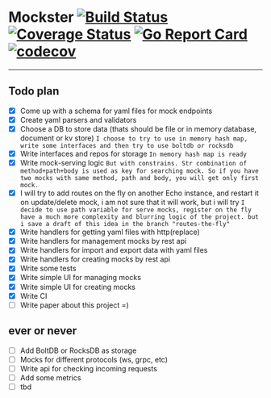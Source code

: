 # Mockster [![Build Status](https://github.com/gonfff/mockster/actions/workflows/ci.yaml/badge.svg)](https://github.com/gonfff/mockster/actions/workflows/ci.yaml) [![Coverage Status](https://coveralls.io/repos/github/gonfff/mockster/badge.svg?branch=master)](https://coveralls.io/github/gonfff/mockster?branch=master) [![Go Report Card](https://goreportcard.com/badge/github.com/gonfff/mockster)](https://goreportcard.com/report/github.com/gonfff/mockster) [![codecov](https://codecov.io/gh/gonfff/mockster/branch/master/graph/badge.svg)](https://codecov.io/gh/gonfff/mockster)

---
## Todo plan
- [X] Come up with a schema for yaml files for mock endpoints
- [X] Create yaml parsers and validators
- [X] Choose a DB to store data (thats should be file or in memory database, document or kv store) `I choose to try to use in memory hash map, write some interfaces and then try to use boltdb or rocksdb`
- [X] Write interfaces and repos for storage `In memory hash map is ready`
- [X] Write mock-serving logic `But with constrains. Str combination of method+path+body is used as key for searching mock. So if you have two mocks with same method, path and body, you will get only first mock. `
- [X] I will try to add routes on the fly on another Echo instance, and restart it on update/delete mock, i am not sure that it will work, but i will try `I decide to use path variable for serve mocks, register on the fly have a much more complexity and blurring logic of the project. but i save a draft of this idea in the branch "routes-the-fly"`
- [X] Write handlers for getting yaml files with http(replace)
- [X] Write handlers for management mocks by rest api
- [X] Write handlers for import and export data with yaml files
- [X] Write handlers for creating mocks by rest api
- [X] Write some tests
- [X] Write simple UI for managing mocks
- [X] Write simple UI for creating mocks
- [X] Write CI
- [ ] Write paper about this project =)
## ever or never
- [ ] Add BoltDB or RocksDB as storage
- [ ] Mocks for different protocols (ws, grpc, etc)
- [ ] Write api for checking incoming requests
- [ ] Add some metrics
- [ ] tbd
